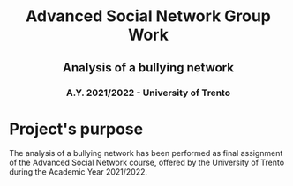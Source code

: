 # <p align = "center"> Advanced Social Network Group Work </p>

## <p align = "center"> Analysis of a bullying network </p>
### <p align = "center"> A.Y. 2021/2022 - University of Trento </p>

# Project's purpose 

The analysis of a bullying network has been performed as final assignment of the Advanced Social Network course, offered by the University of Trento during the Academic Year 2021/2022.




